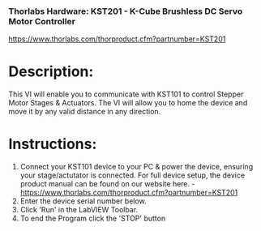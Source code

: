 ### Thorlabs Hardware: KST201 - K-Cube Brushless DC Servo Motor Controller
 https://www.thorlabs.com/thorproduct.cfm?partnumber=KST201

# Description: 
This VI will enable you to communicate with KST101 to control Stepper Motor Stages & Actuators. The VI will allow you to home the device and move it by any valid distance in any direction.

# Instructions: 
1) Connect your KST101 device to your PC & power the device, ensuring your stage/actutator is connected. For full device setup, the device product manual can be found on our website here. - https://www.thorlabs.com/thorproduct.cfm?partnumber=KST201
2) Enter the device serial number below.
3) Click 'Run' in the LabVIEW Toolbar.
4) To end the Program click the 'STOP' button